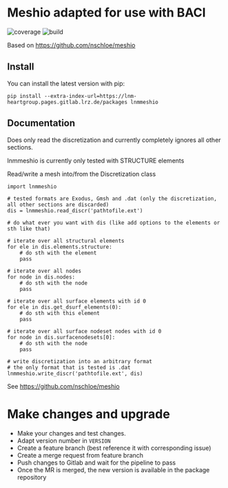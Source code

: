 # Meshio adapted for use with BACI
![coverage](https://gitlab.lrz.de/lnm-heartgroup/meshio/badges/master/pipeline.svg)
![build](https://gitlab.lrz.de/lnm-heartgroup/meshio/badges/master/coverage.svg)

Based on https://github.com/nschloe/meshio

## Install

You can install the latest version with pip:

```
pip install --extra-index-url=https://lnm-heartgroup.pages.gitlab.lrz.de/packages lnmmeshio
```

## Documentation

Does only read the discretization and currently completely ignores all other sections.

lnmmeshio is currently only tested with STRUCTURE elements

Read/write a mesh into/from the Discretization class
```
import lnmmeshio

# tested formats are Exodus, Gmsh and .dat (only the discretization, all other sections are discarded)
dis = lnmmeshio.read_discr('pathtofile.ext')

# do what ever you want with dis (like add options to the elements or sth like that)

# iterate over all structural elements
for ele in dis.elements.structure:
    # do sth with the element
    pass

# iterate over all nodes
for node in dis.nodes:
    # do sth with the node
    pass

# iterate over all surface elements with id 0
for ele in dis.get_dsurf_elements(0):
    # do sth with this element
    pass

# iterate over all surface nodeset nodes with id 0
for node in dis.surfacenodesets[0]:
    # do sth with the node
    pass

# write discretization into an arbitrary format
# the only format that is tested is .dat
lnmmeshio.write_discr('pathtofile.ext', dis)
```


See https://github.com/nschloe/meshio

# Make changes and upgrade

* Make your changes and test changes.
* Adapt version number in `VERSION`
* Create a feature branch (best reference it with corresponding issue)
* Create a merge request from feature branch
* Push changes to Gitlab and wait for the pipeline to pass
* Once the MR is merged, the new version is available in the package repository
